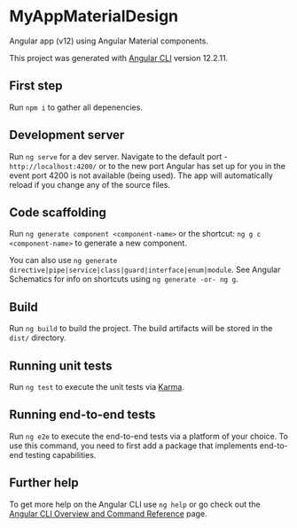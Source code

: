 # MyAppMaterialDesign

Angular app (v12) using Angular Material components.

This project was generated with [Angular CLI](https://github.com/angular/angular-cli) version 12.2.11.

## First step

Run `npm i` to gather all depenencies.

## Development server

Run `ng serve` for a dev server. Navigate to the default port - `http://localhost:4200/` or to the new port Angular has set up for you in the event port 4200 is not available (being used). The app will automatically reload if you change any of the source files.

## Code scaffolding

Run `ng generate component <component-name>` or the shortcut: `ng g c <component-name>` to generate a new component. 

You can also use `ng generate directive|pipe|service|class|guard|interface|enum|module`. See Angular Schematics for info on shortcuts using `ng generate -or- ng g`. 

## Build

Run `ng build` to build the project. The build artifacts will be stored in the `dist/` directory.

## Running unit tests

Run `ng test` to execute the unit tests via [Karma](https://karma-runner.github.io).

## Running end-to-end tests

Run `ng e2e` to execute the end-to-end tests via a platform of your choice. To use this command, you need to first add a package that implements end-to-end testing capabilities.

## Further help

To get more help on the Angular CLI use `ng help` or go check out the [Angular CLI Overview and Command Reference](https://angular.io/cli) page.

